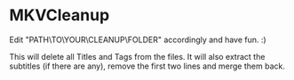 # MKVCleanup

Edit "PATH\TO\YOUR\CLEANUP\FOLDER" accordingly and have fun. :)

This will delete all Titles and Tags from the files. It will also extract the subtitles (if there are any), remove the first two lines and merge them back.
